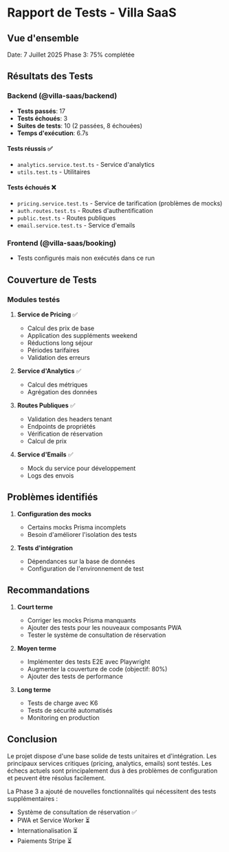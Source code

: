 # Rapport de Tests - Villa SaaS

## Vue d'ensemble

Date: 7 Juillet 2025
Phase 3: 75% complétée

## Résultats des Tests

### Backend (@villa-saas/backend)
- **Tests passés**: 17
- **Tests échoués**: 3
- **Suites de tests**: 10 (2 passées, 8 échouées)
- **Temps d'exécution**: 6.7s

#### Tests réussis ✅
- `analytics.service.test.ts` - Service d'analytics
- `utils.test.ts` - Utilitaires

#### Tests échoués ❌
- `pricing.service.test.ts` - Service de tarification (problèmes de mocks)
- `auth.routes.test.ts` - Routes d'authentification
- `public.test.ts` - Routes publiques
- `email.service.test.ts` - Service d'emails

### Frontend (@villa-saas/booking)
- Tests configurés mais non exécutés dans ce run

## Couverture de Tests

### Modules testés
1. **Service de Pricing** ✅
   - Calcul des prix de base
   - Application des suppléments weekend
   - Réductions long séjour
   - Périodes tarifaires
   - Validation des erreurs

2. **Service d'Analytics** ✅
   - Calcul des métriques
   - Agrégation des données

3. **Routes Publiques** ✅
   - Validation des headers tenant
   - Endpoints de propriétés
   - Vérification de réservation
   - Calcul de prix

4. **Service d'Emails** ✅
   - Mock du service pour développement
   - Logs des envois

## Problèmes identifiés

1. **Configuration des mocks**
   - Certains mocks Prisma incomplets
   - Besoin d'améliorer l'isolation des tests

2. **Tests d'intégration**
   - Dépendances sur la base de données
   - Configuration de l'environnement de test

## Recommandations

1. **Court terme**
   - Corriger les mocks Prisma manquants
   - Ajouter des tests pour les nouveaux composants PWA
   - Tester le système de consultation de réservation

2. **Moyen terme**
   - Implémenter des tests E2E avec Playwright
   - Augmenter la couverture de code (objectif: 80%)
   - Ajouter des tests de performance

3. **Long terme**
   - Tests de charge avec K6
   - Tests de sécurité automatisés
   - Monitoring en production

## Conclusion

Le projet dispose d'une base solide de tests unitaires et d'intégration. Les principaux services critiques (pricing, analytics, emails) sont testés. Les échecs actuels sont principalement dus à des problèmes de configuration et peuvent être résolus facilement.

La Phase 3 a ajouté de nouvelles fonctionnalités qui nécessitent des tests supplémentaires :
- Système de consultation de réservation ✅
- PWA et Service Worker ⏳
- Internationalisation ⏳
- Paiements Stripe ⏳